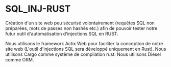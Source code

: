 # SQL_INJ-RUST

Création d'un site web peu sécurisé volontairement (requêtes SQL non préparées, mots de passes non hashés etc.) afin de pouvoir tester notre futur outil d'automatisation d'injections SQL en RUST.

Nous utilisons le framework Actix Web pour faciliter la conception de notre site web (L'outil d'injections SQL sera développé uniquement en Rust).
Nous utilisons Cargo comme système de compilation rust.
Nous utilisons Diesel comme ORM.
